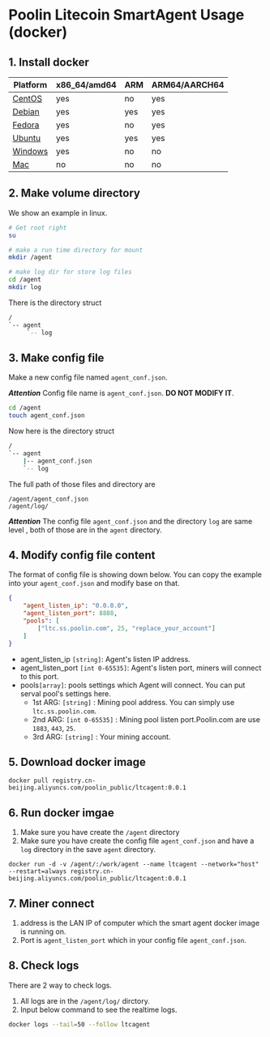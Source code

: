 # Poolin Litecoin SmartAgent Usage (docker)

## 1. Install docker


|Platform|x86_64/amd64|ARM|ARM64/AARCH64|
|---|---|---|---|
|[CentOS](https://docs.docker.com/install/linux/docker-ce/centos/)|yes|no|yes|
|[Debian](https://docs.docker.com/install/linux/docker-ce/debian/)|yes|yes|yes|
|[Fedora](https://docs.docker.com/install/linux/docker-ce/fedora/)|yes|no|yes|
|[Ubuntu](https://docs.docker.com/install/linux/docker-ce/ubuntu/)|yes|yes|yes| 
|[Windows](https://docs.docker.com/docker-for-windows/install/)|yes | no | no |
|[Mac](https://docs.docker.com/docker-for-mac/install/) | no | no | no |


## 2. Make volume directory

We show an example in linux.

```bash
# Get root right
su

# make a run time directory for mount
mkdir /agent

# make log dir for store log files
cd /agent
mkdir log
```

There is the directory struct
```bash
/
`-- agent
     `-- log
```

## 3. Make config file
Make a new config file named `agent_conf.json`. 

***Attention*** Config file name is `agent_conf.json`. **DO NOT MODIFY IT**.

```bash
cd /agent
touch agent_conf.json
```

Now here is the directory struct

```bash
/
`-- agent
    |-- agent_conf.json
    `-- log
```
The full path of those files and directory are

```
/agent/agent_conf.json
/agent/log/
```

***Attention*** The config file `agent_conf.json` and the directory `log` are same level , both of those are in the `agent` directory.

## 4. Modify config file content

The format of config file is showing down below. You can copy the example into your  `agent_conf.json` and modify base on that.


```json
{
    "agent_listen_ip": "0.0.0.0",
    "agent_listen_port": 8888,
    "pools": [
        ["ltc.ss.poolin.com", 25, "replace_your_account"]
    ]
}
```

- agent_listen_ip `[string]`:  Agent's listen IP address. 
- agent_listen_port  `[int 0-65535]`: Agent's listen port, miners will connect to this port.
- pools`[array]`: pools settings which Agent will connect. You can put serval pool's settings here.
  - 1st ARG: `[string]` : Mining pool address. You can simply use `ltc.ss.poolin.com`.
  - 2nd ARG: `[int 0-65535]` : Mining pool listen port.Poolin.com are use `1883`, `443`, `25`.
  - 3rd ARG: `[string]` : Your mining account. 

## 5. Download docker image 


```docker
docker pull registry.cn-beijing.aliyuncs.com/poolin_public/ltcagent:0.0.1
```

## 6. Run docker imgae

1. Make sure you have create the `/agent` directory
2. Make sure you have create the config file `agent_conf.json` and have a `log` directory in the save `agent` directory.

```docker
docker run -d -v /agent/:/work/agent --name ltcagent --network="host" --restart=always registry.cn-beijing.aliyuncs.com/poolin_public/ltcagent:0.0.1
```

## 7. Miner connect

1. address is the LAN IP of computer which the smart agent docker image is running on.
2. Port is `agent_listen_port` which in your config file `agent_conf.json`.

## 8. Check logs

There are 2 way to check logs.

1. All logs are in the `/agent/log/` dirctory.
2. Input below command to see the realtime logs.

```bash
docker logs --tail=50 --follow ltcagent
```
